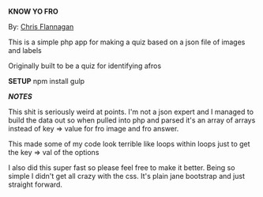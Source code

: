 **KNOW YO FRO**

By: [Chris Flannagan](https://whoischris.com)

This is a simple php app for making a quiz based on a json file of images and labels

Originally built to be a quiz for identifying afros

**SETUP**
npm install
gulp

**_NOTES_**

This shit is seriously weird at points.  I'm not a json expert and I managed
to build the data out so when pulled into php and parsed it's an array of arrays
instead of key => value for fro image and fro answer.

This made some of my code look terrible like loops within loops just to get the
key => val of the options

I also did this super fast so please feel free to make it better.  Being so simple I didn't
get all crazy with the css.  It's plain jane bootstrap and just straight forward.